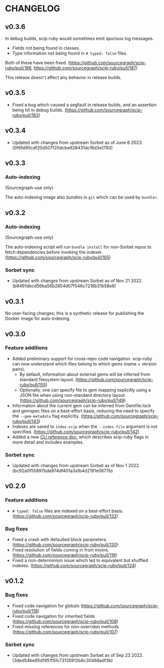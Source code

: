 # CHANGELOG

## v0.3.6

In debug builds, scip-ruby would sometimes emit spurious log messages.

- Fields not being found in classes.
- Type information not being found in `# typed: false` files.

Both of these have been fixed.
(https://github.com/sourcegraph/scip-ruby/pull/186,
https://github.com/sourcegraph/scip-ruby/pull/187)

This release doesn't affect any behavior in release builds.

## v0.3.5

- Fixed a bug which caused a segfault in release builds,
  and an assertion being hit in debug builds.
  (https://github.com/sourcegraph/scip-ruby/pull/183)

## v0.3.4

- Updated with changes from upstream Sorbet as of June 6 2023. (0f6fd90cdf20d507f20dcbe928431dc16d3e1793)

## v0.3.3

### Auto-indexing

(Sourcegraph-use only)

The auto-indexing image also bundles in `git`
which can be used by `bundler`.

## v0.3.2

### Auto-indexing

(Sourcegraph-use only)

The auto-indexing script will run `bundle install`
for non-Sorbet repos to fetch dependencies before invoking
the indexer. (https://github.com/sourcegraph/scip-ruby/pull/165)

### Sorbet sync

- Updated with changes from upstream Sorbet as of Nov 21 2022. (b8461dbcd56ba56b2854d07f546c7216b31b58e6)

## v0.3.1

No user-facing changes; this is a synthetic release
for publishing the Docker image for auto-indexing.

## v0.3.0

### Feature additions

- Added preliminary support for cross-repo code navigation.
  scip-ruby can now understand which files belong to which gems (name + version pairs).
  - By default, information about external gems will be inferred from
    standard filesystem layout. (https://github.com/sourcegraph/scip-ruby/pull/155)
  - Optionally, one can specify file to gem mapping explicitly
    using a JSON file when using non-standard directory layout. (https://github.com/sourcegraph/scip-ruby/pull/149)
- Information about the current gem can be inferred from
  Gemfile.lock and gemspec files on a best-effort basis,
  reducing the need to specify the `--gem-metadata` flag explicitly. (https://github.com/sourcegraph/scip-ruby/pull/143)
- Indexes are saved to `index.scip` when the `--index-file` argument is not specified. (https://github.com/sourcegraph/scip-ruby/pull/142)
- Added a new [CLI reference doc](docs/scip-ruby/CLI.md),
  which describes scip-ruby flags in more detail and includes examples.

### Sorbet sync

- Updated with changes from upstream Sorbet as of Nov 1 2022. (bc92a0f55897bda974df401a3a1b4d2191e0877b)

## v0.2.0

### Feature additions

- `# typed: false` files are indexed on a best-effort basis. (https://github.com/sourcegraph/scip-ruby/pull/132)

### Bug fixes

- Fixed a crash with defaulted block parameters. (https://github.com/sourcegraph/scip-ruby/pull/130)
- Fixed resolution of fields coming in from mixins. (https://github.com/sourcegraph/scip-ruby/pull/116)
- Fixed a non-determinism issue which led to equivalent but shuffled indexes. (https://github.com/sourcegraph/scip-ruby/pull/124)

## v0.1.2

### Bug fixes

- Fixed code navigation for globals (https://github.com/sourcegraph/scip-ruby/pull/118)
- Fixed code navigation for inherited fields (https://github.com/sourcegraph/scip-ruby/pull/108)
- Fixed missing references for non-overriden methods (https://github.com/sourcegraph/scip-ruby/pull/107)

### Sorbet sync

- Updated with changes from upstream Sorbet as of Sep 23 2022. (3ded54be85d1951f5fc73135912b8c30468adf3b)
